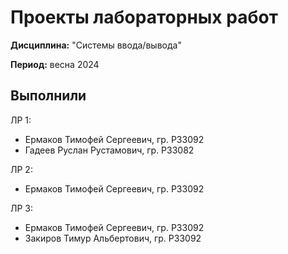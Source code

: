 # Проекты лабораторных работ

**Дисциплина:** "Системы ввода/вывода"

**Период:** весна 2024

## Выполнили
ЛР 1:
- Ермаков Тимофей Сергеевич, гр. P33092
- Гадеев Руслан Рустамович, гр. P33082

ЛР 2:
- Ермаков Тимофей Сергеевич, гр. P33092

ЛР 3:
- Ермаков Тимофей Сергеевич, гр. P33092
- Закиров Тимур Альбертович, гр. P33092
